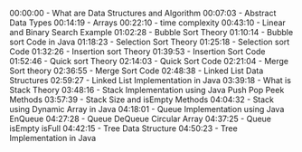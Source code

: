 00:00:00  -  What are Data Structures and Algorithm
00:07:03  -  Abstract Data Types
00:14:19  -  Arrays
00:22:10  -  time complexity
00:43:10  -  Linear and Binary Search Example
01:02:28  -  Bubble Sort Theory
01:10:14  -  Bubble sort Code in Java
01:18:23  -  Selection Sort Theory
01:25:18  -  Selection sort Code
01:32:26  -  Insertion sort Theory
01:39:53  -  Insertion Sort Code
01:52:46  -  Quick sort Theory
02:14:03  -  Quick Sort Code
02:21:04  -  Merge Sort theory
02:36:55  -  Merge Sort Code
02:48:38  -  Linked List  Data Structures
02:59:27  -  Linked List Implementation in Java
03:39:18  -  What is Stack  Theory
03:48:16  -  Stack Implementation using Java Push Pop Peek Methods
03:57:39  -  Stack Size and isEmpty Methods
04:04:32  -  Stack using Dynamic Array in Java
04:18:01  -  Queue Implementation using Java  EnQueue
04:27:28  -  Queue DeQueue Circular Array
04:37:25  -  Queue  isEmpty  isFull
04:42:15  -  Tree Data Structure
04:50:23  -  Tree Implementation in Java 